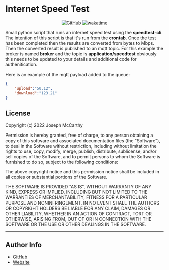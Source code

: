 # Internet Speed Test

<div align="center">
  
  [![GitHub](https://img.shields.io/github/license/joseph-mccarthy/internet-speed-test?style=for-the-badge)](https://github.com/joseph-mccarthy/internet-speed-test/blob/main/licence)
  [![wakatime](https://wakatime.com/badge/github/joseph-mccarthy/linternet-speed-test.svg?style=for-the-badge)](https://wakatime.com/badge/github/joseph-mccarthy/internet-speed-test)

</div>

Small python script that runs an internet speed test using the __speedtest-cli__. The intention of this script is that it's run from the __crontab__. Once the test has been completed then the results are converted from bytes to Mbps. Then the converted result is published to an mqtt topic. For this example the broker is named __broker__ and the topic is __application/speedtest__ obviously this needs to be updated to your details and additional code for authenitication.

Here is an example of the mqtt payload added to the queue:

```json
{
    "upload":"50.12",
    "download":"123.21"
}
```

## License

Copyright (c) 2022 Joseph McCarthy

Permission is hereby granted, free of charge, to any person obtaining a copy
of this software and associated documentation files (the "Software"), to deal
in the Software without restriction, including without limitation the rights
to use, copy, modify, merge, publish, distribute, sublicense, and/or sell
copies of the Software, and to permit persons to whom the Software is
furnished to do so, subject to the following conditions:

The above copyright notice and this permission notice shall be included in all
copies or substantial portions of the Software.

THE SOFTWARE IS PROVIDED "AS IS", WITHOUT WARRANTY OF ANY KIND,
EXPRESS OR IMPLIED, INCLUDING BUT NOT LIMITED TO THE WARRANTIES OF
MERCHANTABILITY, FITNESS FOR A PARTICULAR PURPOSE AND NONINFRINGEMENT.
IN NO EVENT SHALL THE AUTHORS OR COPYRIGHT HOLDERS BE LIABLE FOR ANY CLAIM,
DAMAGES OR OTHER LIABILITY, WHETHER IN AN ACTION OF CONTRACT, TORT OR
OTHERWISE, ARISING FROM, OUT OF OR IN CONNECTION WITH THE SOFTWARE OR THE USE
OR OTHER DEALINGS IN THE SOFTWARE.

---

## Author Info

- [GitHub](https://github.com/joseph-mccarthy)
- [Website](https://joseph-mccarthy.github.io/)
